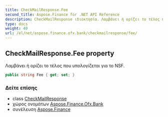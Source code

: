 ```yaml
---
title: CheckMailResponse.Fee
second_title: Aspose.Finance for .NET API Reference
description: CheckMailResponse ιδιοκτησία. Λαμβάνει ή ορίζει το τέλος που υπολογίζεται για το NSF.
type: docs
weight: 40
url: /el/net/aspose.finance.ofx.bank/checkmailresponse/fee/
---
```

## CheckMailResponse.Fee property

Λαμβάνει ή ορίζει το τέλος που υπολογίζεται για το NSF.

```csharp
public string Fee { get; set; }
```

### Δείτε επίσης

* class [CheckMailResponse](../)
* χώρος ονομάτων [Aspose.Finance.Ofx.Bank](../../checkmailresponse/)
* συνέλευση [Aspose.Finance](../../../)


